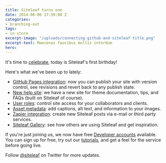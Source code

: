 ```yaml
---
title: Siteleaf turns one
date: 2014-06-06 17:59:00 Z
categories:
- branching-out
tags:
- in-store
excerpt-image: "/uploads/connecting-github-and-siteleaf-title.png"
excerpt-text: Maecenas faucibus mollis interdum
hero: 
---
```


It's time to <a href="http://giphy.com/gifs/YTbZzCkRQCEJa" target="_blank">celebrate</a>, today is Siteleaf's first birthday!

Here's what we've been up to lately:

- [GitHub Pages integration](/blog/github-pages/): now you can publish your site with version control, see revisions and revert back to any publish state.
- [New help site](http://v1.siteleaf.com/help/): we have a new site for theme documentation, tips, and FAQs (built on Siteleaf of course).
- [User roles](/blog/introducing-user-roles/): control site access for your collaborators and&nbsp;clients.
- [Asset metadata](/blog/new-asset-meta-and-quick-post-edit): add captions, alt text, and information to your images.
- [Zapier integration](https://zapier.com/zapbook/siteleaf/): create new Siteleaf posts via e-mail or third party services.
- [Siteleaf Gallery](/gallery): see how others are using Siteleaf and get inspiration.

If you're just joining us, we now have free [Developer accounts](/blog/developer-accounts/) available. You can sign up for free, try out our [tutorials](/blog/tags/tutorial/), and get a feel for the service before going live.

Follow [@siteleaf](https://twitter.com/siteleaf) on Twitter for more updates.
